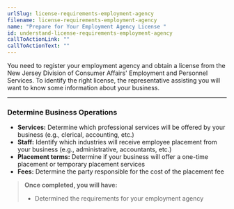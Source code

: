 ```yaml
---
urlSlug: license-requirements-employment-agency
filename: license-requirements-employment-agency
name: "Prepare for Your Employment Agency License "
id: understand-license-requirements-employment-agency
callToActionLink: ""
callToActionText: ""
---
```

You need to register your employment agency and obtain a license from the New Jersey Division of Consumer Affairs' Employment and Personnel Services. To identify the right license, the representative assisting you will want to know some information about your business.

- - -

### Determine Business Operations

* **Services:** Determine which professional services will be offered by your business (e.g., clerical, accounting, etc.)
* **Staff:** Identify which industries will receive employee placement from your business (e.g., administrative, accountants, etc.)
* **Placement terms:** Determine if your business will offer a one-time placement or temporary placement services
* **Fees:** Determine the party responsible for the cost of the placement fee

>**Once completed, you will have:**
>* Determined the requirements for your employment agency